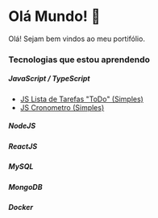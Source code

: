 # Olá Mundo! :wave:

Olá! Sejam bem vindos ao meu portifólio.


### Tecnologias que estou aprendendo

##### JavaScript / TypeScript
- [JS Lista de Tarefas "ToDo" (Simples)](https://github.com/alemiranda-dev/ListaTarefa)
- [JS Cronometro (Simples)](https://github.com/alemiranda-dev/Cronometro)
##### NodeJS
##### ReactJS
#####  MySQL
##### MongoDB
##### Docker
